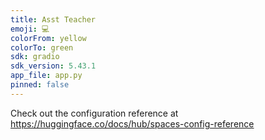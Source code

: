 ```yaml
---
title: Asst Teacher
emoji: 💻
colorFrom: yellow
colorTo: green
sdk: gradio
sdk_version: 5.43.1
app_file: app.py
pinned: false
---
```


Check out the configuration reference at https://huggingface.co/docs/hub/spaces-config-reference
